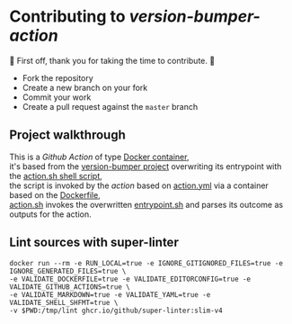 # Contributing to *version-bumper-action*

:clap: First off, thank you for taking the time to contribute. :clap:

- Fork the repository
- Create a new branch on your fork
- Commit your work
- Create a pull request against the `master` branch

## Project walkthrough

This is a *Github Action* of type
[Docker container](https://docs.github.com/en/actions/creating-actions/creating-a-docker-container-action),<br/>
it's based from the [version-bumper project](https://github.com/TomerFi/version-bumper) overwriting its entrypoint with
the [action.sh shell script](https://github.com/TomerFi/version-bumper-action/blob/master/action.sh),<br/>
the script is invoked by the *action* based on
[action.yml](https://github.com/TomerFi/version-bumper-action/blob/master/action.yml)
via a container based on the [Dockerfile](https://github.com/TomerFi/version-bumper-action/blob/master/Dockerfile),<br/>
[action.sh](https://github.com/TomerFi/version-bumper-action/blob/master/action.sh) invokes the overwritten
[entrypoint.sh](https://github.com/TomerFi/version-bumper/blob/master/entrypoint.sh) and parses its outcome as outputs
for the action.

## Lint sources with super-linter

```shell
docker run --rm -e RUN_LOCAL=true -e IGNORE_GITIGNORED_FILES=true -e IGNORE_GENERATED_FILES=true \
-e VALIDATE_DOCKERFILE=true -e VALIDATE_EDITORCONFIG=true -e VALIDATE_GITHUB_ACTIONS=true \
-e VALIDATE_MARKDOWN=true -e VALIDATE_YAML=true -e VALIDATE_SHELL_SHFMT=true \
-v $PWD:/tmp/lint ghcr.io/github/super-linter:slim-v4
```
